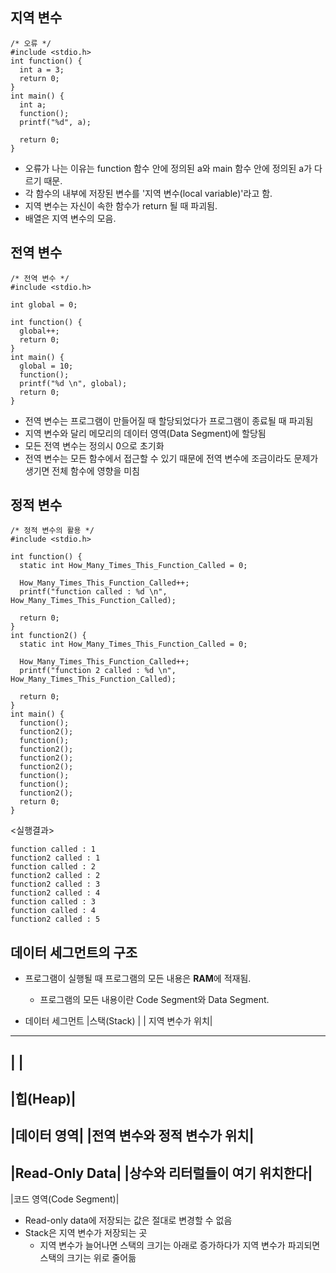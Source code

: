 지역 변수
-----------

```
/* 오류 */
#include <stdio.h>
int function() {
  int a = 3;
  return 0;
}
int main() {
  int a;
  function();
  printf("%d", a);

  return 0;
}
```
- 오류가 나는 이유는 function 함수 안에 정의된 a와 main 함수 안에 정의된 a가 다르기 때문.  
- 각 함수의 내부에 저장된 변수를 '지역 변수(local variable)'라고 함.  
- 지역 변수는 자신이 속한 함수가 return 될 때 파괴됨.  
- 배열은 지역 변수의 모음.

전역 변수
-------
```
/* 전역 변수 */
#include <stdio.h>

int global = 0;

int function() {
  global++;
  return 0;
}
int main() {
  global = 10;
  function();
  printf("%d \n", global);
  return 0;
}
```
- 전역 변수는 프로그램이 만들어질 때 할당되었다가 프로그램이 종료될 때 파괴됨
- 지역 변수와 달리 메모리의 데이터 영역(Data Segment)에 할당됨
- 모든 전역 변수는 정의시 0으로 초기화
- 전역 변수는 모든 함수에서 접근할 수 있기 때문에 전역 변수에 조금이라도 문제가 생기면 전체 함수에 영향을 미침

정적 변수
---------
```
/* 정적 변수의 활용 */
#include <stdio.h>

int function() {
  static int How_Many_Times_This_Function_Called = 0;

  How_Many_Times_This_Function_Called++;
  printf("function called : %d \n", How_Many_Times_This_Function_Called);

  return 0;
}
int function2() {
  static int How_Many_Times_This_Function_Called = 0;

  How_Many_Times_This_Function_Called++;
  printf("function 2 called : %d \n", How_Many_Times_This_Function_Called);

  return 0;
}
int main() {
  function();
  function2();
  function();
  function2();
  function2();
  function2();
  function();
  function();
  function2();
  return 0;
}
```
  
<실행결과> 
```
function called : 1
function2 called : 1
function called : 2
function2 called : 2
function2 called : 3
function2 called : 4
function called : 3
function called : 4
function2 called : 5
```
데이터 세그먼트의 구조
-----------------
- 프로그램이 실행될 때 프로그램의 모든 내용은 **RAM**에 적재됨. 
  - 프로그램의 모든 내용이란 Code Segment와 Data Segment.
  
- 데이터 세그먼트
|스택(Stack) |
| 지역 변수가 위치|
---------------
| |
---
|힙(Heap)|
------
|데이터 영역|
|전역 변수와 정적 변수가 위치|
-------
|Read-Only Data|
|상수와 리터럴들이 여기 위치한다|
---------
|코드 영역(Code Segment)|

- Read-only data에 저장되는 값은 절대로 변경할 수 없음
- Stack은 지역 변수가 저장되는 곳
  - 지역 변수가 늘어나면 스택의 크기는 아래로 증가하다가 지역 변수가 파괴되면 스택의 크기는 위로 줄어듦
